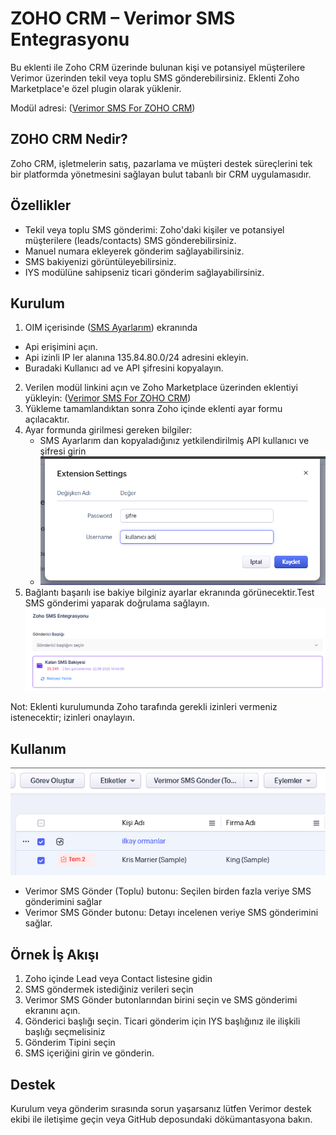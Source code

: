 # ZOHO CRM – Verimor SMS Entegrasyonu

Bu eklenti ile Zoho CRM üzerinde bulunan kişi ve potansiyel müşterilere Verimor üzerinden tekil veya toplu SMS gönderebilirsiniz. Eklenti Zoho Marketplace'e özel plugin olarak yüklenir.

Modül adresi: ([Verimor SMS For ZOHO CRM](https://crm.zoho.com/market/installPrivatePlugin.do?portalName=verimortelekom&nameSpace=verimorsms&versionIndex=4576373000000167039))

## ZOHO CRM Nedir?

Zoho CRM, işletmelerin satış, pazarlama ve müşteri destek süreçlerini tek bir platformda yönetmesini sağlayan bulut tabanlı bir CRM uygulamasıdır.

## Özellikler
- Tekil veya toplu SMS gönderimi: Zoho'daki kişiler ve potansiyel müşterilere (leads/contacts) SMS gönderebilirsiniz.
- Manuel numara ekleyerek gönderim sağlayabilirsiniz.
- SMS bakiyenizi görüntüleyebilirsiniz.
- IYS modülüne sahipseniz ticari gönderim sağlayabilirsiniz.

## Kurulum
1. OIM içerisinde ([SMS Ayarlarım](https://oim.verimor.com.tr/sms_settings/edit)) ekranında
  - Api erişimini açın.
  - Api izinli IP ler alanına 135.84.80.0/24 adresini ekleyin.
  - Buradaki Kullanıcı ad ve API şifresini kopyalayın.
2. Verilen modül linkini açın ve Zoho Marketplace üzerinden eklentiyi yükleyin:
   ([Verimor SMS For ZOHO CRM](https://crm.zoho.com/market/installPrivatePlugin.do?portalName=verimortelekom&nameSpace=verimorsms&versionIndex=4576373000000167039))
2. Yükleme tamamlandıktan sonra Zoho içinde eklenti ayar formu açılacaktır.
3. Ayar formunda girilmesi gereken bilgiler:
   - SMS Ayarlarım dan kopyaladığınız yetkilendirilmiş API kullanıcı ve şifresi girin
   - ![ayarlar](setting.png "ZOHO CRM Verimor Ayarlar")
4. Bağlantı başarılı ise bakiye bilginiz ayarlar ekranında görünecektir.Test SMS gönderimi yaparak doğrulama sağlayın.
![bakiye](balance.png)

Not: Eklenti kurulumunda Zoho tarafında gerekli izinleri vermeniz istenecektir; izinleri onaylayın.
## Kullanım
![bach](batch.png)
- Verimor SMS Gönder (Toplu) butonu: Seçilen birden fazla veriye SMS gönderimini sağlar
- Verimor SMS Gönder butonu: Detayı incelenen veriye SMS gönderimini sağlar.

## Örnek İş Akışı
1. Zoho içinde Lead veya Contact listesine gidin
2. SMS göndermek istediğiniz verileri seçin
3. Verimor SMS Gönder butonlarından birini seçin ve SMS gönderimi ekranını açın.
4. Gönderici başlığı seçin. Ticari gönderim için IYS başlığınız ile ilişkili başlığı seçmelisiniz
5. Gönderim Tipini seçin
6. SMS içeriğini girin ve gönderin.

## Destek
Kurulum veya gönderim sırasında sorun yaşarsanız lütfen Verimor destek ekibi ile iletişime geçin veya GitHub deposundaki dökümantasyona bakın.